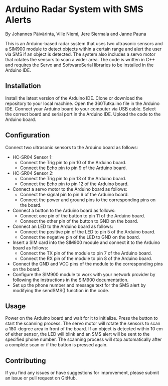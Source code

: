 # Arduino Radar System with SMS Alerts
By Johannes Päivärinta, Ville Niemi, Jere Siermala and Janne Pauna

This is an Arduino-based radar system that uses two ultrasonic sensors and a SIM900 module to 
detect objects within a certain range and alert the user via SMS if an object 
is detected. The system also includes a servo motor that rotates the sensors to 
scan a wider area. The code is written in C++ and requires the Servo and 
SoftwareSerial libraries to be installed in the Arduino IDE.

## Installation
Install the latest version of the Arduino IDE.
Clone or download the repository to your local machine.
Open the 360Tutka.ino file in the Arduino IDE.
Connect your Arduino board to your computer via USB cable.
Select the correct board and serial port in the Arduino IDE.
Upload the code to the Arduino board.

## Configuration
Connect two ultrasonic sensors to the Arduino board as follows:
* HC-SR04 Sensor 1:
  * Connect the Trig pin to pin 10 of the Arduino board.
  * Connect the Echo pin to pin 9 of the Arduino board.
* HC-SR04 Sensor 2:
  * Connect the Trig pin to pin 13 of the Arduino board.
  * Connect the Echo pin to pin 12 of the Arduino board.
* Connect a servo motor to the Arduino board as follows:
  * Connect the signal pin to pin 6 of the Arduino board.
  * Connect the power and ground pins to the corresponding pins on the board.
* Connect a button to the Arduino board as follows:
  * Connect one pin of the button to pin 11 of the Arduino board.
  * Connect the other pin of the button to GND on the board.
* Connect an LED to the Arduino board as follows:
  * Connect the positive pin of the LED to pin 5 of the Arduino board.
  * Connect the negative pin of the LED to GND on the board.
* Insert a SIM card into the SIM900 module and connect it to the Arduino board as follows:
  * Connect the TX pin of the module to pin 7 of the Arduino board.
  * Connect the RX pin of the module to pin 8 of the Arduino board.
* Connect the GND and VCC pins of the module to the corresponding pins on the board.
* Configure the SIM900 module to work with your network provider by following the instructions in the SIM900 documentation.
* Set up the phone number and message text for the SMS alert by modifying the sendSMS() function in the code.

## Usage
Power on the Arduino board and wait for it to 
initialize. Press the button to start the scanning process.
The servo motor will rotate the sensors to 
scan a 180-degree area in front of the board.
If an object is detected within 10 cm of either 
sensor, the LED will blink and an SMS alert will
be sent to the specified phone number. The scanning 
process will stop automatically after a complete scan or 
if the button is pressed again.

## Contributing
If you find any issues or have suggestions for improvement, please submit an issue or pull request on GitHub.
